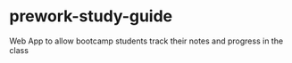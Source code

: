 # prework-study-guide
Web App to allow bootcamp students track their notes and progress in the class
